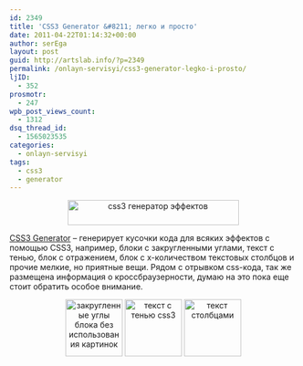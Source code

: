 ```yaml
---
id: 2349
title: 'CSS3 Generator &#8211; легко и просто'
date: 2011-04-22T01:14:32+00:00
author: serEga
layout: post
guid: http://artslab.info/?p=2349
permalink: /onlayn-servisyi/css3-generator-legko-i-prosto/
ljID:
  - 352
prosmotr:
  - 247
wpb_post_views_count:
  - 1312
dsq_thread_id:
  - 1565023535
categories:
  - onlayn-servisyi
tags:
  - css3
  - generator
---
```

<center>
  <a href="{{site.img_cdn}}/css3_generator.jpg"><img src="{{site.img_cdn}}/css3_generator-300x44.jpg" alt="css3 генератор эффектов" title="css3_generator" width="300" height="44" class="alignnone size-medium wp-image-2350" /></a>
</center>

[CSS3 Generator](http://css3generator.com/) &#8211; генерирует кусочки кода для всяких эффектов с помощью CSS3, например, блоки с закругленными углами, текст с тенью, блок с отражением, блок с x-количеством текстовых столбцов и прочие мелкие, но приятные вещи. Рядом с отрывком css-кода, так же размещена информация о кроссбраузерности, думаю на это пока еще стоит обратить особое внимание.

<center>
  <a href="{{site.img_cdn}}/border_radius.jpg"><img src="{{site.img_cdn}}/border_radius-100x100.jpg" alt="закругленные углы блока без использования картинок" title="border_radius" width="100" height="100" class="alignnone size-thumbnail wp-image-2352" /></a> <a href="{{site.img_cdn}}/text_s_tenyu_css3.jpg"><img src="{{site.img_cdn}}/text_s_tenyu_css3-100x100.jpg" alt="текст с тенью css3" title="text_s_tenyu_css3" width="100" height="100" class="alignnone size-thumbnail wp-image-2353" /></a> <a href="{{site.img_cdn}}/stolbiki_texta.jpg"><img src="{{site.img_cdn}}/stolbiki_texta-100x100.jpg" alt="текст столбцами" title="stolbiki_texta" width="100" height="100" class="alignnone size-thumbnail wp-image-2354" /></a>
</center>